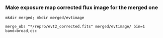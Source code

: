 ### Make exposure map corrected flux image for the merged one

```shell
mkdir merged; mkdir merged/evtimage

merge_obs "*/repro/evt2_corrected.fits" merged/evtimage/ bin=1 band=broad,csc
```

